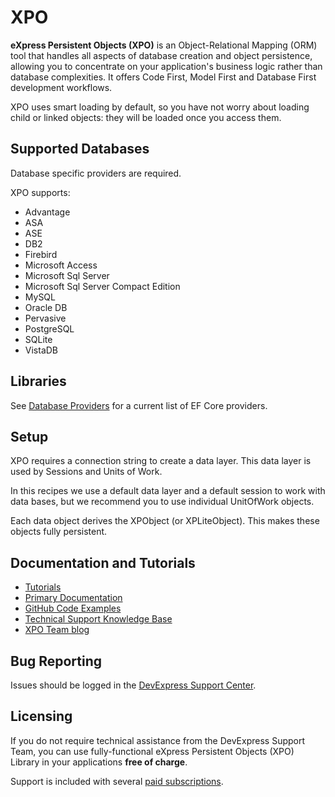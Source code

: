 ﻿# XPO

**eXpress Persistent Objects (XPO)** is an Object-Relational Mapping (ORM) tool that handles all aspects of database creation and object persistence, allowing you to concentrate on your application's business logic rather than database complexities. It offers Code First, Model First and Database First development workflows.

XPO uses smart loading by default, so you have not worry about loading child or linked objects: they will be loaded once you access them.

## Supported Databases

Database specific providers are required. 

XPO supports:

* Advantage
* ASA
* ASE
* DB2
* Firebird
* Microsoft Access
* Microsoft Sql Server 
* Microsoft Sql Server Compact Edition
* MySQL
* Oracle DB
* Pervasive
* PostgreSQL
* SQLite 
* VistaDB

## Libraries

See [Database Providers](https://docs.devexpress.com/XPO/2114/fundamentals/database-systems-supported-by-xpo) for a current list of EF Core providers.

## Setup

XPO requires a connection string to create a data layer. This data layer is used by Sessions and Units of Work.  

In this recipes we use a default data layer and a default session to work with  data bases, but we recommend you to use individual UnitOfWork objects.

Each data object derives the XPObject (or XPLiteObject). This makes these objects fully persistent.

## Documentation and Tutorials 

* [Tutorials](https://github.com/DevExpress/XPO/tree/master/Tutorials)
* [Primary Documentation](https://docs.devexpress.com/XPO/1998/express-persistent-objects)
* [GitHub Code Examples](https://github.com/DevExpress-Examples?q=eXpress+Persistent+Objects) 
* [Technical Support Knowledge Base](https://www.devexpress.com/sc) 
* [XPO Team blog](https://community.devexpress.com/blogs/xpo/default.aspx)

## Bug Reporting

Issues should be logged in the [DevExpress Support Center](https://www.devexpress.com/sc).

## Licensing

If you do not require technical assistance from the DevExpress Support Team, you can use fully-functional eXpress Persistent Objects (XPO) Library in your applications **free of charge**. 

Support is included with several [paid subscriptions](https://www.devexpress.com/products/net/orm/#Pricing).

